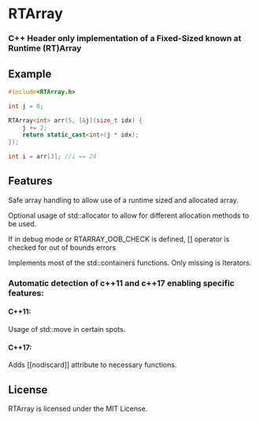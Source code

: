 # RTArray 
### C++ Header only implementation of a Fixed-Sized known at Runtime (RT)Array

## Example
```c++
#include<RTArray.h>

int j = 0;

RTArray<int> arr(5, [&j](size_t idx) {
	j += 2;
	return static_cast<int>(j * idx);
});

int i = arr[3]; //i == 24
```

## Features

Safe array handling to allow use of a runtime sized and allocated array.

Optional usage of std::allocator to allow for different allocation methods to be used.

If in debug mode or RTARRAY_OOB_CHECK is defined, [] operator is checked for out of bounds errors

Implements most of the std::containers functions. Only missing is Iterators.

### Automatic detection of c++11 and c++17 enabling specific features:

#### C++11:

Usage of std::move in certain spots.

#### C++17:

Adds [[nodiscard]] attribute to necessary functions.

## License

RTArray is licensed under the MIT License.